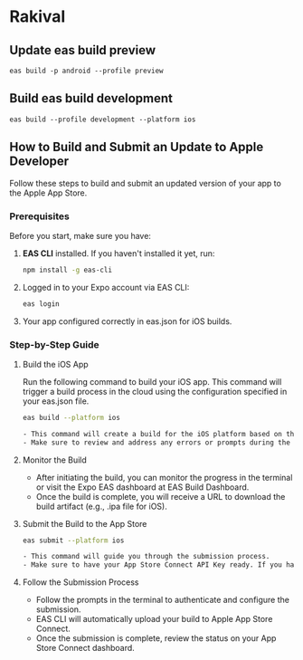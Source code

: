 # Rakival 

## Update eas build preview
```
eas build -p android --profile preview
```

## Build eas build development
```
eas build --profile development --platform ios
```

## How to Build and Submit an Update to Apple Developer

Follow these steps to build and submit an updated version of your app to the Apple App Store.

### Prerequisites

Before you start, make sure you have:

1. **EAS CLI** installed. If you haven't installed it yet, run:
   ```bash
   npm install -g eas-cli

2. Logged in to your Expo account via EAS CLI:
    ```bash
    eas login

3. Your app configured correctly in eas.json for iOS builds.

### Step-by-Step Guide

1. Build the iOS App

    
    Run the following command to build your iOS app. This command will trigger a build process in the cloud using the configuration specified in your eas.json file.

    ```bash
    eas build --platform ios

    - This command will create a build for the iOS platform based on the settings defined in the eas.json file.
    - Make sure to review and address any errors or prompts during the build process.

2. Monitor the Build
    - After initiating the build, you can monitor the progress in the terminal or visit the Expo EAS dashboard at EAS Build Dashboard.
    - Once the build is complete, you will receive a URL to download the build artifact (e.g., .ipa file for iOS).

3. Submit the Build to the App Store

    ```bash
    eas submit --platform ios

    - This command will guide you through the submission process.
    - Make sure to have your App Store Connect API Key ready. If you haven’t set up an App Store Connect API Key, you will need to create one and add it to your Expo account.

4. Follow the Submission Process
    
    - Follow the prompts in the terminal to authenticate and configure the submission.
    - EAS CLI will automatically upload your build to Apple App Store Connect.
    - Once the submission is complete, review the status on your App Store Connect dashboard.
